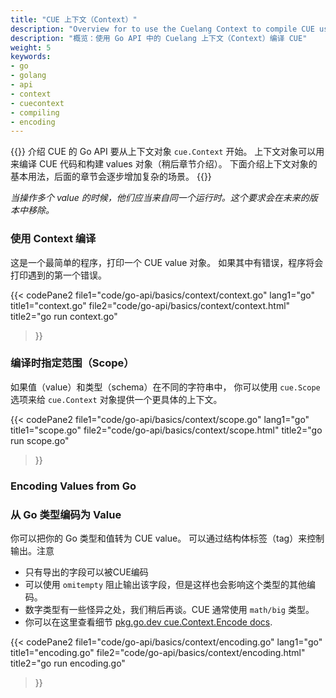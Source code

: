 ```yaml
---
title: "CUE 上下文（Context）"
description: "Overview for to use the Cuelang Context to compile CUE using the Go API"
description: "概览：使用 Go API 中的 Cuelang 上下文（Context）编译 CUE"
weight: 5
keywords:
- go
- golang
- api
- context
- cuecontext
- compiling
- encoding
---
```


{{<lead>}}
介绍 CUE 的 Go API 要从上下文对象 `cue.Context` 开始。
上下文对象可以用来编译 CUE 代码和构建 values 对象（稍后章节介绍）。
下面介绍上下文对象的基本用法，后面的章节会逐步增加复杂的场景。
{{</lead>}}

_当操作多个 value 的时候，他们应当来自同一个运行时。这个要求会在未来的版本中移除。_


### 使用 Context 编译

这是一个最简单的程序，打印一个 CUE value 对象。
如果其中有错误，程序将会打印遇到的第一个错误。

{{< codePane2
	file1="code/go-api/basics/context/context.go" lang1="go" title1="context.go"
	file2="code/go-api/basics/context/context.html"  title2="go run context.go"
>}}


### 编译时指定范围（Scope）

如果值（value）和类型（schema）在不同的字符串中，
你可以使用 `cue.Scope` 选项来给 `cue.Context` 对象提供一个更具体的上下文。

{{< codePane2
	file1="code/go-api/basics/context/scope.go" lang1="go" title1="scope.go"
	file2="code/go-api/basics/context/scope.html"  title2="go run scope.go"
>}}

### Encoding Values from Go
### 从 Go 类型编码为 Value

你可以把你的 Go 类型和值转为 CUE value。
可以通过结构体标签（tag）来控制输出。注意

- 只有导出的字段可以被CUE编码
- 可以使用 `omitempty` 阻止输出该字段，但是这样也会影响这个类型的其他编码。
- 数字类型有一些怪异之处，我们稍后再谈。CUE 通常使用 `math/big` 类型。
- 你可以在这里查看细节 [pkg.go.dev cue.Context.Encode docs](https://pkg.go.dev/cuelang.org/go@v0.4.0/cue#Context.Encode).

{{< codePane2
	file1="code/go-api/basics/context/encoding.go" lang1="go" title1="encoding.go"
	file2="code/go-api/basics/context/encoding.html"  title2="go run encoding.go"
>}}

